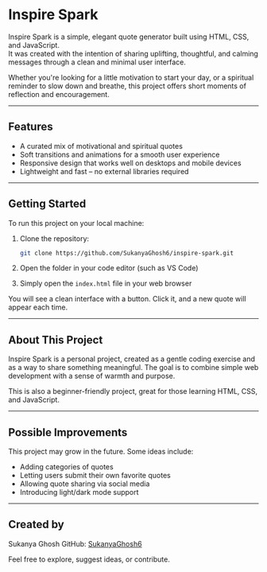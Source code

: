 # Inspire Spark

Inspire Spark is a simple, elegant quote generator built using HTML, CSS, and JavaScript.  
It was created with the intention of sharing uplifting, thoughtful, and calming messages through a clean and minimal user interface.

Whether you're looking for a little motivation to start your day, or a spiritual reminder to slow down and breathe, this project offers short moments of reflection and encouragement.

---

## Features

- A curated mix of motivational and spiritual quotes
- Soft transitions and animations for a smooth user experience
- Responsive design that works well on desktops and mobile devices
- Lightweight and fast – no external libraries required

---

## Getting Started

To run this project on your local machine:

1. Clone the repository:
   ```bash
   git clone https://github.com/SukanyaGhosh6/inspire-spark.git


2. Open the folder in your code editor (such as VS Code)

3. Simply open the `index.html` file in your web browser

You will see a clean interface with a button. Click it, and a new quote will appear each time.

---

## About This Project

Inspire Spark is a personal project, created as a gentle coding exercise and as a way to share something meaningful.
The goal is to combine simple web development with a sense of warmth and purpose.

This is also a beginner-friendly project, great for those learning HTML, CSS, and JavaScript.

---

## Possible Improvements

This project may grow in the future. Some ideas include:

* Adding categories of quotes
* Letting users submit their own favorite quotes
* Allowing quote sharing via social media
* Introducing light/dark mode support

---

## Created by

Sukanya Ghosh
GitHub: [SukanyaGhosh6](https://github.com/SukanyaGhosh6)

Feel free to explore, suggest ideas, or contribute.

